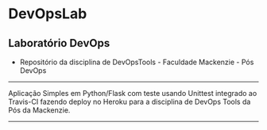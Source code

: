 # DevOpsLab

## Laboratório DevOps

* Repositório da disciplina de DevOpsTools - Faculdade Mackenzie  - Pós DevOps


---
Aplicação Simples em  Python/Flask com teste usando Unittest integrado ao Travis-CI fazendo deploy no Heroku para a disciplina de DevOps Tools  da Pós da Mackenzie.

---
